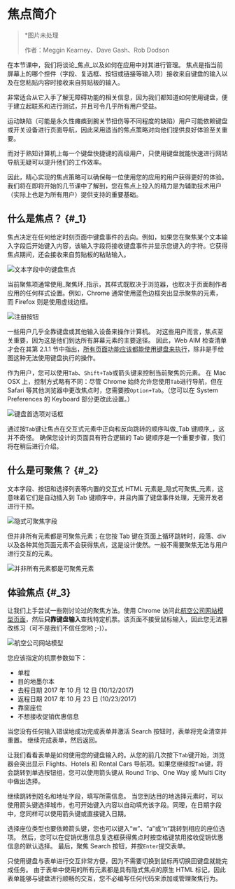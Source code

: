 # 焦点简介

> \*图片未处理
>
> 作者：Meggin Kearney、Dave Gash、Rob Dodson

在本节课中，我们将谈论_焦点_以及如何在应用中对其进行管理。 焦点是指当前屏幕上的哪个控件（字段、复选框、按钮或链接等输入项）接收来自键盘的输入以及在您粘贴内容时接收来自剪贴板的输入。

非常适合从它入手了解无障碍功能的相关信息，因为我们都知道如何使用键盘，便于建立起联系和进行测试，并且可令几乎所有用户受益。

运动缺陷（可能是永久性瘫痪到腕关节扭伤等不同程度的缺陷）用户可能依赖键盘或开关设备进行页面导航，因此采用适当的焦点策略对向他们提供良好体验至关重要。

而对于熟知计算机上每一个键盘快捷键的高级用户，只使用键盘就能快速进行网站导航无疑可以提升他们的工作效率。

因此，精心实现的焦点策略可以确保每一位使用您的应用的用户获得更好的体验。 我们将在即将开始的几节课中了解到，您在焦点上投入的精力是为辅助技术用户（实际上也是为所有用户）提供支持的重要基础。

## 什么是焦点？ {#_1}

焦点决定在任何给定时刻页面中键盘事件的去向。例如，如果您在聚焦某个文本输入字段后开始键入内容，该输入字段将接收键盘事件并显示您键入的字符。它获得焦点期间，还会接收来自剪贴板的粘贴输入。

![](https://developers.google.com/web/fundamentals/accessibility/focus/imgs/keyboard-focus.png "文本字段中的键盘焦点")

当前聚焦项通常使用_聚焦环_指示，其样式既取决于浏览器，也取决于页面制作者应用的任何样式设置。例如，Chrome 通常使用蓝色边框突出显示聚焦的元素，而 Firefox 则是使用虚线边框。

![](https://developers.google.com/web/fundamentals/accessibility/focus/imgs/sign-up.png "注册按钮")

一些用户几乎全靠键盘或其他输入设备来操作计算机。 对这些用户而言，焦点至关重要，因为这是他们到达所有屏幕元素的主要途径。 因此，Web AIM 检查清单才会在其第 2.1.1 节中指出，[所有页面功能应该都能使用键盘来执行](http://webaim.org/standards/wcag/checklist#sc2.1.1)，除非是手绘图这种无法使用键盘执行的操作。

作为用户，您可以使用`Tab`、`Shift+Tab`或箭头键来控制当前聚焦的元素。 在 Mac OSX 上，控制方式略有不同：尽管 Chrome 始终允许您使用`Tab`进行导航，但在 Safari 等其他浏览器中更改焦点时，您需要按`Option+Tab`。（您可以在 System Preferences 的 Keyboard 部分更改此设置。）

![](https://developers.google.com/web/fundamentals/accessibility/focus/imgs/system-prefs2.png "键盘首选项对话框")

通过按`Tab`键让焦点在交互式元素中正向和反向跳转的顺序叫做_Tab 键顺序_，这并不奇怪。 确保您设计的页面具有符合逻辑的 Tab 键顺序是一个重要步骤，我们将在稍后进行介绍。

## 什么是可聚焦？ {#_2}

文本字段、按钮和选择列表等内置的交互式 HTML 元素是_隐式可聚焦_元素，这意味着它们是自动插入到 Tab 键顺序中，并且内置了键盘事件处理，无需开发者进行干预。

![](https://developers.google.com/web/fundamentals/accessibility/focus/imgs/implicitly-focused.png "隐式可聚焦字段")

但并非所有元素都是可聚焦元素；在您按 Tab 键在页面上循环跳转时，段落、div 以及各种其他页面元素不会获得焦点，这是设计使然。一般不需要聚焦无法与用户进行交互的元素。

![](https://developers.google.com/web/fundamentals/accessibility/focus/imgs/not-all-elements.png "并非所有元素都是可聚焦元素")

## 体验焦点 {#_3}

让我们上手尝试一些刚讨论过的聚焦方法。使用 Chrome 访问此[航空公司网站模型页面](http://udacity.github.io/ud891/lesson2-focus/01-basic-form/)，然后**只靠键盘输入**查找特定机票。该页面不接受鼠标输入，因此您无法篡改练习（可不是我们不信任您哟 ;-\)）。

![](https://developers.google.com/web/fundamentals/accessibility/focus/imgs/airlinesite2.png "航空公司网站模型")

您应该指定的机票参数如下：

* 单程
* 目的地墨尔本
* 去程日期 2017 年 10 月 12 日 \(10/12/2017\)
* 返程日期 2017 年 10 月 23 日 \(10/23/2017\)
* 靠窗座位
* 不想接收促销优惠信息

当您没有任何输入错误地成功完成表单并激活 Search 按钮时，表单将完全清空并重置。 继续完成表单，然后返回。

让我们看看表单是如何使用您的键盘输入的。从您的前几次按下`Tab`键开始，浏览器会突出显示 Flights、Hotels 和 Rental Cars 导航项。如果您继续按`Tab`键，将会跳转到单选按钮组，您可以使用箭头键从 Round Trip、One Way 或 Multi City 中做出选择。

继续跳转到姓名和地址字段，填写所需信息。 当您到达目的地选择元素时，可以使用箭头键选择城市，也可开始键入内容以自动填充该字段。同理，在日期字段中，您同样可以使用箭头键或直接键入日期。

选择座位类型也要依赖箭头键，您也可以键入“w”、“a”或“n”跳转到相应的座位选项。 然后，您可以在促销优惠信息复选框获得焦点时按空格键禁用接收促销优惠信息的默认选择。 最后，聚焦 Search 按钮，并按`Enter`提交表单。

只使用键盘与表单进行交互非常方便，因为不需要切换到鼠标再切换回键盘就能完成任务。 由于表单中使用的所有元素都是具有隐式焦点的原生 HTML 标记，因此表单能够与键盘进行顺畅的交互，您不必编写任何代码来添加或管理聚焦行为。

